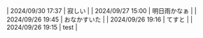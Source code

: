 ﻿---
layout: default
---
| 2024/09/30 17:37 | 寂しい |
| 2024/09/27 15:00 | 明日雨かなぁ |
| 2024/09/26 19:45 | おなかすいた |
| 2024/09/26 19:16 | てすと |
| 2024/09/26 19:15 | test |
